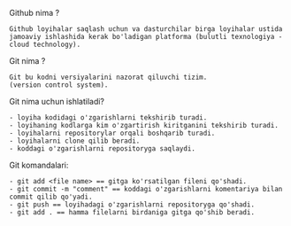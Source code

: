 Github nima ?
    
    Github loyihalar saqlash uchun va dasturchilar birga loyihalar ustida
    jamoaviy ishlashida kerak bo'ladigan platforma (bulutli texnologiya - cloud technology).

Git nima ?
    
    Git bu kodni versiyalarini nazorat qiluvchi tizim.
    (version control system).

Git nima uchun ishlatiladi?

    - loyiha kodidagi o'zgarishlarni tekshirib turadi.
    - loyihaning kodlarga kim o'zgartirish kiritganini tekshirib turadi.
    - loyihalarni repositorylar orqali boshqarib turadi.
    - loyihalarni clone qilib beradi.
    - koddagi o'zgarishlarni repositoryga saqlaydi.

Git komandalari:

    - git add <file name> == gitga ko'rsatilgan fileni qo'shadi.
    - git commit -m "comment" == koddagi o'zgarishlarni komentariya bilan commit qilib qo'yadi.
    - git push == loyihadagi o'zgarishlarni repositoryga qo'shadi.
    - git add . == hamma filelarni birdaniga gitga qo'shib beradi.
